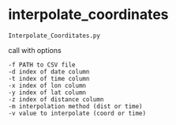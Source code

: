 # interpolate_coordinates

```
Interpolate_Coorditates.py
```

call with options
```
-f PATH to CSV file
-d index of date column 
-t index of time column
-x index of lon column
-y index of lat column
-z index of distance column
-m interpolation method (dist or time)
-v value to interpolate (coord or time)
```
